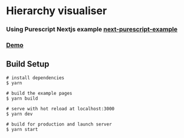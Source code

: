 # Hierarchy visualiser

### Using Purescript Nextjs example [next-purescript-example](https://github.com/jonasbuntinx/next-purescript-example)
### [Demo](https://fp-hierarchy-visualiser.netlify.app/)

## Build Setup

```yarn
# install dependencies
$ yarn

# build the example pages
$ yarn build

# serve with hot reload at localhost:3000
$ yarn dev

# build for production and launch server
$ yarn start
```
